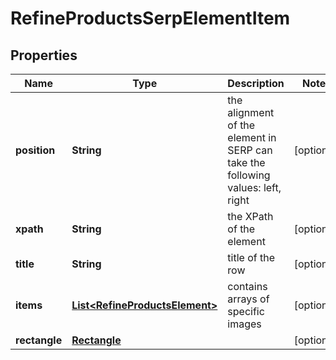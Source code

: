 

# RefineProductsSerpElementItem


## Properties

| Name | Type | Description | Notes |
|------------ | ------------- | ------------- | -------------|
|**position** | **String** | the alignment of the element in SERP can take the following values: left, right |  [optional] |
|**xpath** | **String** | the XPath of the element |  [optional] |
|**title** | **String** | title of the row |  [optional] |
|**items** | [**List&lt;RefineProductsElement&gt;**](RefineProductsElement.md) | contains arrays of specific images |  [optional] |
|**rectangle** | [**Rectangle**](Rectangle.md) |  |  [optional] |



